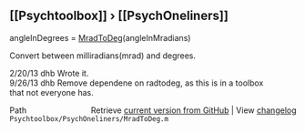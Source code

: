 ## [[Psychtoolbox]] &#8250; [[PsychOneliners]]

angleInDegrees = [MradToDeg](MradToDeg)(angleInMradians)  
  
Convert between milliradians(mrad) and degrees.  
  
2/20/13  dhb  Wrote it.  
9/26/13  dhb  Remove dependene on radtodeg, as this is in a toolbox   
              that not everyone has.  




<div class="code_header" style="text-align:right;">
  <span style="float:left;">Path&nbsp;&nbsp;</span> <span class="counter">Retrieve <a href=
  "https://raw.github.com/Psychtoolbox-3/Psychtoolbox-3/beta/Psychtoolbox/PsychOneliners/MradToDeg.m">current version from GitHub</a> | View <a href=
  "https://github.com/Psychtoolbox-3/Psychtoolbox-3/commits/beta/Psychtoolbox/PsychOneliners/MradToDeg.m">changelog</a></span>
</div>
<div class="code">
  <code>Psychtoolbox/PsychOneliners/MradToDeg.m</code>
</div>

